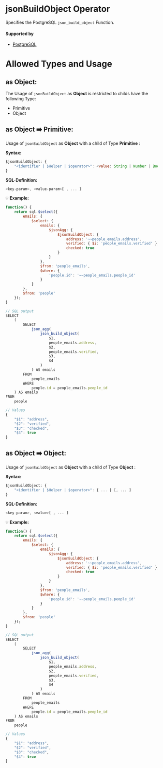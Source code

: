 # jsonBuildObject Operator
Specifies the PostgreSQL `json_build_object` Function.

#### Supported by
- [PostgreSQL](https://www.postgresql.org/docs/9.5/static/functions-json.html)

# Allowed Types and Usage

## as Object:

The Usage of `jsonBuildObject` as **Object** is restricted to childs have the following Type:

- Primitive
- Object

## as Object :arrow_right: Primitive:

Usage of `jsonBuildObject` as **Object** with a child of Type **Primitive** :

**Syntax:**

```javascript
$jsonBuildObject: {
    "<identifier | $Helper | $operator>": <value: String | Number | Boolean> [, ... ]
}
```

**SQL-Definition:**
```javascript
<key-param>, <value-param>[ , ... ]
```

:bulb: **Example:**
```javascript
function() {
    return sql.$select({
        emails: {
            $select: {
                emails: {
                    $jsonAgg: {
                        $jsonBuildObject: {
                            address: '~~people_emails.address',
                            verified: { $i: 'people_emails.verified' },
                            checked: true
                        }
                    }
                },
                $from: 'people_emails',
                $where: {
                    'people.id': '~~people_emails.people_id'
                }
            }
        },
        $from: 'people'
    });
}

// SQL output
SELECT
    (
        SELECT
            json_agg(
                json_build_object(
                    $1,
                    people_emails.address,
                    $2,
                    people_emails.verified,
                    $3,
                    $4
                )
            ) AS emails
        FROM
            people_emails
        WHERE
            people.id = people_emails.people_id
    ) AS emails
FROM
    people

// Values
{
    "$1": "address",
    "$2": "verified",
    "$3": "checked",
    "$4": true
}
```
## as Object :arrow_right: Object:

Usage of `jsonBuildObject` as **Object** with a child of Type **Object** :

**Syntax:**

```javascript
$jsonBuildObject: {
    "<identifier | $Helper | $operator>": { ... } [, ... ]
}
```

**SQL-Definition:**
```javascript
<key-param>, <value>[ , ... ]
```

:bulb: **Example:**
```javascript
function() {
    return sql.$select({
        emails: {
            $select: {
                emails: {
                    $jsonAgg: {
                        $jsonBuildObject: {
                            address: '~~people_emails.address',
                            verified: { $i: 'people_emails.verified' },
                            checked: true
                        }
                    }
                },
                $from: 'people_emails',
                $where: {
                    'people.id': '~~people_emails.people_id'
                }
            }
        },
        $from: 'people'
    });
}

// SQL output
SELECT
    (
        SELECT
            json_agg(
                json_build_object(
                    $1,
                    people_emails.address,
                    $2,
                    people_emails.verified,
                    $3,
                    $4
                )
            ) AS emails
        FROM
            people_emails
        WHERE
            people.id = people_emails.people_id
    ) AS emails
FROM
    people

// Values
{
    "$1": "address",
    "$2": "verified",
    "$3": "checked",
    "$4": true
}
```

